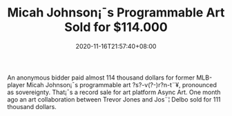 ﻿---
title: "Micah Johnson¡¯s Programmable Art Sold for $114.000"
date: 2020-11-16T21:57:40+08:00
lastmod: 2020-11-16T16:45:40+08:00
draft: false
authors: ["Quintessa"]
description: "An anonymous bidder paid almost 114 thousand dollars for former MLB-player Micah Johnson¡¯s programmable art ?s?-v(?-)r?n-t¨¥, pronounced as sovereignty. That¡¯s a record sale for art platform Async Art. One month ago an art collaboration between Trevor Jones and Jos¨¦ Delbo sold for 111 thousand dollars."
featuredImage: "micah-johnsons-programmable-art-sold-for-114-000.png"
tags: ["Virtual World","Play to Earn"]
categories: ["news"]
news: ["Virtual World"]
weight: 
lightgallery: true
pinned: false
recommend: false
recommend1: false
---

An anonymous bidder paid almost 114 thousand dollars for former MLB-player Micah Johnson¡¯s programmable art ?s?-v(?-)r?n-t¨¥, pronounced as sovereignty. That¡¯s a record sale for art platform Async Art. One month ago an art collaboration between Trevor Jones and Jos¨¦ Delbo sold for 111 thousand dollars.

<!--more-->

